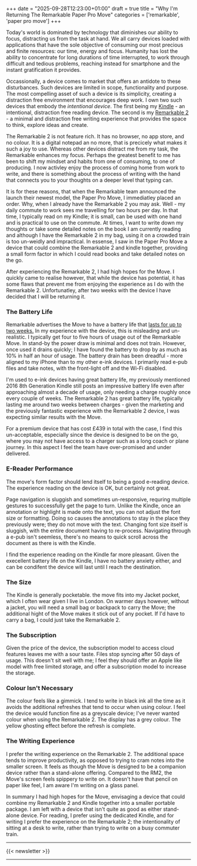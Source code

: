 +++
date = "2025-09-28T12:23:00+01:00"
draft = true
title = "Why I'm Returning The Remarkable Paper Pro Move"
categories = ['remarkable', 'paper pro move']
+++

Today's world is dominated by technology that diminishes our ability to focus, distracting us from the task at hand. We all carry devices loaded with applications that have the sole objective of consuming our most precious and finite resources: our time, energy and focus. Humanity has lost the ability to concentrate for long durations of time interrupted, to work through difficult and tedious problems, reaching instead for smartphone and the instant gratification it provides.

Occassionally, a device comes to market that offers an antidote to these disturbances. Such devices are limited in scope, functionality and purpose. The most compelling asset of such a device is its simplicity, creating a distraction free environment that encourages deep work. I own two such devices that embody the *intentional device*. The first being my [Kindle](https://amzn.to/3IE40Wn) - an intentional, distraction free reading device. The second is my [Remarkable 2](https://remarkable.com/products/remarkable-2) - a minimal and distraction free writing experience that provides the space to think, explore ideas and create. 

The Remarkable 2 is not feature rich. It has no browser, no app store, and no colour. It is a digital notepad an no more, that is precicely what makes it such a joy to use. Whereas other devices distract me from my task, the Remarkable enhances my focus. Perhaps the greatest benefit to me has been to shift my mindset and habits from one of consuming, to one of producing. I now activley enjoy the process of coming home from work to write, and there is something about the process of writing with the hand that connects you to your thoughts on a deeper level that typing can.

It is for these reasons, that when the Remarkable team announced the launch their newest model, the Paper Pro Move, I immediatley placed an order. Why, when I already have the Remarkable 2 you may ask. Well - my daily commute to work sees me travelling for two hours per day. In that time, I typically read on my Kindle; it is small, can be used with one hand and is practical to use on the commute. At times, I want to write down my thoughts or take some detailed notes on the book I am currently reading and although I have the Remarkable 2 in my bag, using it on a crowded train is too un-weidly and impractical. In essense, I saw in the Paper Pro Move a device that could combine the Remarkable 2 and kindle together, providing a small form factor in which I could read books and take detailed notes on the go. 

After experiencing the Remarkable 2, I had high hopes for the Move. I quickly came to realise however, that while the device has potential, it has some flaws that prevent me from enjoying the experience as I do with the Remarkable 2. Unfortunatley, after two weeks with the device I have decided that I will be returning it. 

### The Battery Life

Remarkable advertises the Move to have a battery life that [lasts for up to two weeks.](https://remarkable.com/products/remarkable-paper/pro-move) In my experience with the device, this is misleading and un-realistic. I typically get four to five hours of usage out of the Remarkable Move. In stand-by the power draw is minimal and does not train. However, once used it drains quickly; I have found the battery to drop by as much as 10% in half an hour of usage. The battery drain has been dreadful - more aligned to my iPhone than to my other e-ink devices. I primarily read e-pub files and take notes, with the front-light off and the Wi-Fi disabled. 

I'm used to e-ink devices having great battery life, my previously mentioned 2016 8th Generation Kindle still posts an impressive battery life even after approaching almost a decade of usage, only needing a charge roughly once every couple of weeks. The Remarkable 2 has great battery life, typically lasting me around two weeks between charges - given the marketing and the previously fantastic experience with the Remarkable 2 device, I was expecting similar results with the Move. 

For a premium device that has cost £439 in total with the case, I find this un-acceptable, especially since the device is designed to be on the go, where you may not have access to a charger such as a long coach or plane journey. In this aspect I feel the team have over-promised and under delivered. 

### E-Reader Performance

The move's form factor should lend itself to being a good e-reading device. The experience reading on the device is OK, but certainly not great. 

Page navigation is sluggish and sometimes un-responsive, requring multiple gestures to successfully get the page to turn. Unlike the Kindle, once an annotation or highlight is made onto the text, you can not adjust the font size or formatting. Doing so causes the annotations to stay in the place they previously were; they do not move with the text. Changing font size itself is sluggish, with the entire document having to re-process. Navigating through a e-pub isn't seemless, there's no means to quick scroll across the document as there is with the Kindle. 

I find the experience reading on the Kindle far more pleasant. Given the execellent battery life on the Kindle, I have no battery anxiety either, and can be condifent the device will last until I reach the destination. 

### The Size

The Kindle is generally pocketable. the move fits into my Jacket pocket, which I often wear given I live in London. On warmer days however, without a jacket, you will need a small bag or backpack to carry the Move; the additional hight of the Move makes it stick out of any pocket. If I'd have to carry a bag, I could just take the Remarkable 2. 

### The Subscription 

Given the price of the device, the subscription model to access cloud features leaves me with a sour taste. Files stop syncing after 50 days of usage. This doesn't sit well with me; I feel they should offer an Apple like model with free limited storage, and offer a subscription model to increase the storage. 

### Colour Isn't Necessary

The colour feels like a gimmick. I tend to write in black ink all the time as it avoids the additional refreshes that tend to occur when using colour. I feel the device would function fine as a greyscale device; I've never wanted colour when using the Remarkable 2. The display has a grey colour. The yellow ghosting effect before the refresh is complete. 


### The Writing Experience 

I prefer the writing experience on the Remarkable 2. The additional space tends to improve productivity, as opposed to trying to cram notes into the smaller screen. It feels as though the Move is designed to be a companion device rather than a stand-alone offering. Compared to the RM2, the Move's screen feels spippery to write on. It doesn't have that pencil on paper like feel, I am aware I'm writing on a glass panel. 

In summary I had high hopes for the Move, envisaging a device that could combine my Remarkable 2 and Kindle together into a smaller portable package. I am left with a device that isn't quite as good as either stand-alone device. For reading, I prefer using the dedicated Kindle, and for writing I prefer the experience on the Remarkable 2; the intentionality of sitting at a desk to write, rather than trying to write on a busy commuter train. 

---

{{< newsletter >}}

---
